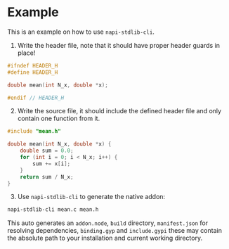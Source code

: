 # Example

This is an example on how to use `napi-stdlib-cli`.

1. Write the header file, note that it should have proper header guards in place!

```c
#ifndef HEADER_H
#define HEADER_H

double mean(int N_x, double *x);

#endif // HEADER_H
```

2. Write the source file, it should include the defined header file and only contain one function from it.

```c
#include "mean.h"

double mean(int N_x, double *x) {
    double sum = 0.0;
    for (int i = 0; i < N_x; i++) {
        sum += x[i];
    }
    return sum / N_x;
}
```

3. Use `napi-stdlib-cli` to generate the native addon:

```bash
napi-stdlib-cli mean.c mean.h
```

This auto generates an `addon.node`, `build` directory, `manifest.json` for resolving dependencies, `binding.gyp` and `include.gypi` these may contain the absolute path to your installation and current working directory.
